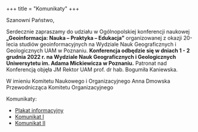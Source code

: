 +++
title = "Komunikaty"
+++

Szanowni Państwo,

Serdecznie zapraszamy do udziału w Ogólnopolskiej konferencji naukowej **„Geoinformacja: Nauka – Praktyka – Edukacja”** organizowanej z okazji 20-lecia studiów geoinformacyjnych na Wydziale Nauk Geograficznych i Geologicznych UAM w Poznaniu. **Konferencja odbędzie się w dniach 1 - 2 grudnia 2022 r. na Wydziale Nauk Geograficznych i Geologicznych Uniwersytetu im. Adama Mickiewicza w Poznaniu.** Patronat nad Konferencją objęła JM Rektor UAM prof. dr hab. Bogumiła Kaniewska.

W imieniu Komitetu Naukowego i Organizacyjnego
Anna Dmowska
Przewodnicząca Komitetu Organizacyjnego

Komunikaty: 
- [Plakat informacyjny](https://geoinformacja20uam.pl/Plakat_1.pdf)
- [Komunikat I](https://geoinformacja20uam.pl/Geoinformacja_Komunikat_1.pdf)
- [Komunikat II](https://geoinformacja20uam.pl/Geoinformacja_Komunikat_2.pdf)
